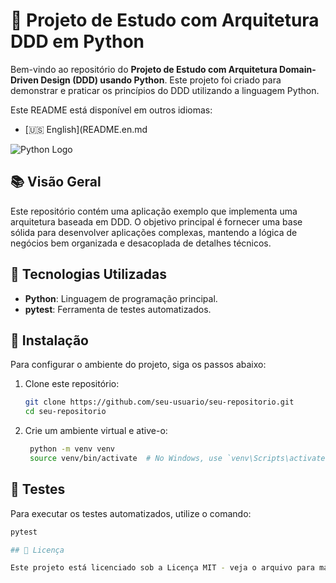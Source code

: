 


# 🐍 Projeto de Estudo com Arquitetura DDD em Python

Bem-vindo ao repositório do **Projeto de Estudo com Arquitetura Domain-Driven Design (DDD) usando Python**. Este projeto foi criado para demonstrar e praticar os princípios do DDD utilizando a linguagem Python.

Este README está disponível em outros idiomas:
- [🇺🇸 English](README.en.md

![Python Logo](https://www.python.org/static/community_logos/python-logo-master-v3-TM.png)

## 📚 Visão Geral

Este repositório contém uma aplicação exemplo que implementa uma arquitetura baseada em DDD. O objetivo principal é fornecer uma base sólida para desenvolver aplicações complexas, mantendo a lógica de negócios bem organizada e desacoplada de detalhes técnicos.

## 🚀 Tecnologias Utilizadas

- **Python**: Linguagem de programação principal.
- **pytest**: Ferramenta de testes automatizados.

## 📝 Instalação

Para configurar o ambiente do projeto, siga os passos abaixo:

1. Clone este repositório:
   ```bash
   git clone https://github.com/seu-usuario/seu-repositorio.git
   cd seu-repositorio

2. Crie um ambiente virtual e ative-o:
   ```bash
    python -m venv venv
    source venv/bin/activate  # No Windows, use `venv\Scripts\activate`

## 🧪 Testes

Para executar os testes automatizados, utilize o comando:
```bash
pytest

## 📄 Licença

Este projeto está licenciado sob a Licença MIT - veja o arquivo para mais detalhes.

